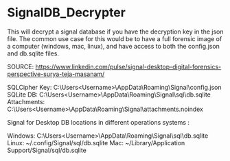 # SignalDB_Decrypter
This will decrypt a signal database if you have the decryption key in the json file.  The common use case for this would be to have a full forensic image of a computer (windows, mac, linux), and have access to both the config.json and db.sqlite files.

SOURCE:  https://www.linkedin.com/pulse/signal-desktop-digital-forensics-perspective-surya-teja-masanam/

SQLCipher Key: C:\Users\<Username>\AppData\Roaming\Signal\config.json
SQLite DB: C:\Users\<Username>\AppData\Roaming\Signal\sql\db.sqlite
Attachments: C:\Users\<Username>\AppData\Roaming\Signal\attachments.noindex

Signal for Desktop DB locations in different operations systems :

Windows: C:\Users\<Username>\AppData\Roaming\Signal\sql\db.sqlite 
Linux: ~/.config/Signal/sql/db.sqlite
Mac: ~/Library/Application Support/Signal/sql/db.sqlite
